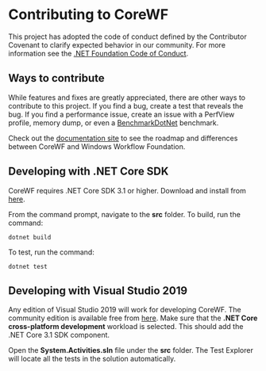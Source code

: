 # Contributing to CoreWF
This project has adopted the code of conduct defined by the Contributor Covenant to clarify expected behavior in our community.
For more information see the [.NET Foundation Code of Conduct](https://dotnetfoundation.org/code-of-conduct).

## Ways to contribute
While features and fixes are greatly appreciated, there are other ways to contribute to this project. If you find a bug, create a test that reveals the bug. If you find a performance issue, create an issue with a PerfView profile, memory dump, or even a [BenchmarkDotNet](https://benchmarkdotnet.org/) benchmark.

Check out the [documentation site](https://uipath-open.github.io/corewf) to see the roadmap and differences between CoreWF and Windows Workflow Foundation. 

## Developing with .NET Core SDK
CoreWF requires .NET Core SDK 3.1 or higher. Download and install from [here](https://dotnet.microsoft.com/download).

From the command prompt, navigate to the **src** folder. To build, run the command:
```
dotnet build
```

To test, run the command:
```
dotnet test
```

## Developing with Visual Studio 2019
Any edition of Visual Studio 2019 will work for developing CoreWF. The community edition is available free from [here](). Make sure that the **.NET Core cross-platform development** workload is selected. This should add the .NET Core 3.1 SDK component.

Open the **System.Activities.sln** file under the **src** folder. The Test Explorer will locate all the tests in the solution automatically.
